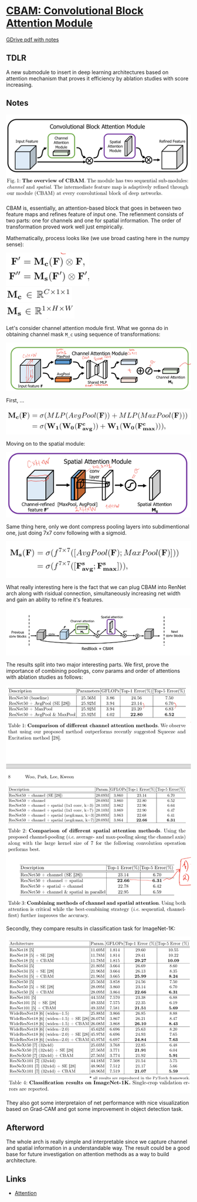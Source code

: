 # [CBAM: Convolutional Block Attention Module](https://arxiv.org/abs/1807.06521)

[GDrive pdf with notes](https://drive.google.com/file/d/1tw9NxwO_JjM-SeDbejcJ_tTehroStoCa/view?usp=sharing)

## TDLR

A new submodule to insert in deep learning architectures based on attention mechanism that proves it efficiency by ablation studies with score increasing.

## Notes

![](arch.png)

CBAM is, essentially, an attention-based block that goes in between two feature maps and refines feature of input one. The refienment consists of two parts: one for channels and one for spatial information. The order of transformation proved work well just empirically.  

Mathematically, process looks like (we use broad casting here in the numpy sense):

![](ref.png)  
![](ref_1.png)  
![](ref_2.png)

Let's consider channel attention module first. What we gonna do in obtaining channel mask `M_c` using sequence of transformations:

![](channel_module.png)

First, ...

![](channel_formula.png)

Moving on to the spatial module:

![](spatial_module.png)

Same thing here, only we dont compress pooling layers into subdimentional one, just doing 7x7 conv following with a sigmoid.  

![](spatial_formula.png)

What really interesting here is the fact that we can plug CBAM into RenNet arch along with risidual connection, simultaneously increasing net width and gain an ability to refine it's features.

![](resnet_cbam.png)

The results split into two major interesting parts. We first, prove the importance of combining poolings, conv params and order of attentions with ablation studies as follows:

![](ablation.png)

Secondly, they compare results in classification task for ImageNet-1K:

![](classification.png)

They also got some interpretaion of net performance with nice visualization based on Grad-CAM and got some improvement in object detection task.


## Afterword

The whole arch is really simple and interpretable since we capture channel and spatial information in a understandable way. The result could be a good base for future investigation on attention methods as a way to build architecture.

## Links

- [Attention](https://medium.com/syncedreview/a-brief-overview-of-attention-mechanism-13c578ba9129)
